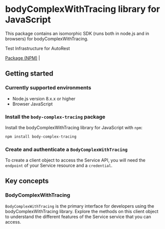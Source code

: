 # bodyComplexWithTracing library for JavaScript

This package contains an isomorphic SDK (runs both in node.js and in browsers) for bodyComplexWithTracing.

Test Infrastructure for AutoRest

[Package (NPM)](https://www.npmjs.com/package/body-complex-tracing) |

## Getting started

### Currently supported environments

- Node.js version 8.x.x or higher
- Browser JavaScript


### Install the `body-complex-tracing` package

Install the bodyComplexWithTracing library for JavaScript with `npm`:

```bash
npm install body-complex-tracing
```

### Create and authenticate a `BodyComplexWithTracing`

To create a client object to access the Service API, you will need the `endpoint` of your Service resource and a `credential`.
## Key concepts

### BodyComplexWithTracing

`BodyComplexWithTracing` is the primary interface for developers using the bodyComplexWithTracing library. Explore the methods on this client object to understand the different features of the Service service that you can access.

